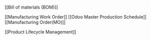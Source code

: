 
[[Bill of materials (BOM)]]

[[Manufacturing Work Order]]
[[Odoo Master Production Schedule]]
[[Manufacturing Order(MO)]]

[[Product Lifecycle Management]]